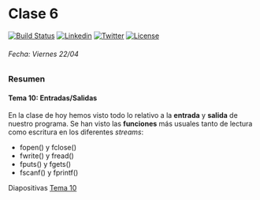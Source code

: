 # Clase 6
[![Build Status](https://travis-ci.org/carrodher/Modern-C-2ed.svg?branch=master)](https://travis-ci.org/carrodher/Modern-C-2ed)
[![Linkedin](https://img.shields.io/badge/LinkedIn-Carlos-blue.svg)](https://es.linkedin.com/in/carlosrodriguezhernandez)
[![Twitter](https://img.shields.io/badge/Twitter-carrodher-blue.svg)](https://twitter.com/carrodher)
[![License](https://img.shields.io/badge/License-BY/NC-yellow.svg)](https://github.com/carrodher/Modern-C-2ed/blob/master/LICENSE.md)

###### Fecha: Viernes 22/04
### Resumen
#### Tema 10: Entradas/Salidas
En la clase de hoy hemos visto todo lo relativo a la **entrada** y **salida** de nuestro programa. Se han visto las **funciones** más usuales tanto de lectura como escritura en los diferentes _streams_:
- fopen() y fclose()
- fwrite() y fread()
- fputs() y fgets()
- fscanf() y fprintf()

Diapositivas [Tema 10](https://github.com/carrodher/Modern-C-2ed/blob/master/Documentos/T10.pdf)
